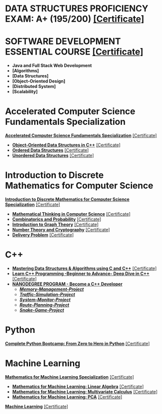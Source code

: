 # DATA STRUCTURES PROFICIENCY EXAM: A+ (195/200) [[Certificate]](https://github.com/gassysoil/Certificates/blob/master/Data%20Structures%20Proficiency%20Exam.pdf)


# SOFTWARE DEVELOPMENT ESSENTIAL COURSE [[Certificate]](https://github.com/gassysoil/Certificates/blob/master/Software%20Development%20Essentials.pdf)
+ **Java and Full Stack Web Development**
+ **[Algorithms]**
+ **[Data Structures]**
+ **[Object-Oriented Design]**
+ **[Distributed System]**
+ **[Scalability]**

# Accelerated Computer Science Fundamentals Specialization 
**[Accelerated Computer Science Fundamentals Specialization](https://www.coursera.org/specializations/cs-fundamentals)** [[Certificate]](https://github.com/gassysoil/Certificates/blob/master/Accelerated%20Computer%20Science%20Fundamentals%20Specialization/Accelerated%20Computer%20Science%20Fundamentals%20Specialization.pdf)
+ **[Object-Oriented Data Structures in C++](https://www.coursera.org/learn/cs-fundamentals-1)** [[Certificate]](https://github.com/gassysoil/Certificates/blob/master/Accelerated%20Computer%20Science%20Fundamentals%20Specialization/Object-Oriented%20Data%20Structures%20in%20C%2B%2B.pdf)
+ **[Ordered Data Structures](https://www.coursera.org/learn/cs-fundamentals-2)** [[Certificate]](https://github.com/gassysoil/Certificates/blob/master/Accelerated%20Computer%20Science%20Fundamentals%20Specialization/Ordered%20Data%20Structures.pdf)
+ **[Unordered Data Structures](https://www.coursera.org/learn/cs-fundamentals-3)** [[Certificate]](https://github.com/gassysoil/Certificates/blob/master/Accelerated%20Computer%20Science%20Fundamentals%20Specialization/Unordered%20Data%20Structures.pdf)


# Introduction to Discrete Mathematics for Computer Science 
**[Introduction to Discrete Mathematics for Computer Science Specialization](https://www.coursera.org/specializations/discrete-mathematics?)** [[Certificate]](https://github.com/gassysoil/Certificates/blob/master/Introduction%20to%20Discrete%20Mathematics%20for%20Computer%20Science/Introduction%20to%20Discrete%20Mathematics%20for%20Computer%20Science.pdf)
+ **[Mathematical Thinking in Computer Science](https://www.coursera.org/learn/what-is-a-proof?specialization=discrete-mathematics)** [[Certificate]](https://github.com/gassysoil/Certificates/blob/master/Introduction%20to%20Discrete%20Mathematics%20for%20Computer%20Science/Mathematical%20Thinking%20in%20Computer%20Science.pdf)
+ **[Combinatorics and Probability](https://www.coursera.org/learn/combinatorics?specialization=discrete-mathematics)** [[Certificate]](https://github.com/gassysoil/Certificates/blob/master/Introduction%20to%20Discrete%20Mathematics%20for%20Computer%20Science/Combinatorics%20and%20Probability.pdf)
+ **[Introduction to Graph Theory](https://www.coursera.org/learn/graphs?specialization=discrete-mathematics)** [[Certificate]](https://github.com/gassysoil/Certificates/blob/master/Introduction%20to%20Discrete%20Mathematics%20for%20Computer%20Science/Introduction%20to%20Graph%20Theory.pdf)
+ **[Number Theory and Cryptography](https://www.coursera.org/learn/number-theory-cryptography?specialization=discrete-mathematics)** [[Certificate]](https://github.com/gassysoil/Certificates/blob/master/Introduction%20to%20Discrete%20Mathematics%20for%20Computer%20Science/Number%20Theory%20and%20Cryptography.pdf)
+ **[Delivery Problem](https://www.coursera.org/learn/delivery-problem)** [[Certificate]](https://github.com/gassysoil/Certificates/blob/master/Introduction%20to%20Discrete%20Mathematics%20for%20Computer%20Science/Delivery%20Problem.pdf)


# C++
+ **[Mastering Data Structures & Algorithms using C and C++](https://www.udemy.com/share/101WoeBEAccF9bQHw=/)** [[Certificate]](https://github.com/gassysoil/Certificates/blob/master/Mastering%20Data%20Structures%20%26%20Algorithms%20using%20C%20and%20C%2B%2B.pdf)
+ **[Learn C++ Programming -Beginner to Advance- Deep Dive in C++](https://www.udemy.com/share/101WveBEAccF9bQHw=/)** [[Certificate]](https://github.com/gassysoil/Certificates/blob/master/Learn%20C%2B%2B%20Programming.pdf)
+ **[NANODEGREE PROGRAM - Become a C++ Developer](https://www.udacity.com/course/c-plus-plus-nanodegree--nd213)**
    * ***[Memory-Management-Project](https://github.com/gassysoil/Memory-Management-Project.git)***
    * ***[Traffic-Simulation-Project](https://github.com/gassysoil/Traffic-Simulation-Project.git)***
    * ***[System-Monitor-Project](https://github.com/gassysoil/System-Monitor-Project.git)***
    * ***[Route-Planning-Project](https://github.com/gassysoil/Route-Planning-Project.git)***
    * ***[Snake-Game-Project](https://github.com/gassysoil/Snake-Game-Project.git)***


# Python
**[Complete Python Bootcamp: From Zero to Hero in Python](https://www.udemy.com/share/101W8QBEAccF9bQHw=/)** [[Certificate]](https://github.com/gassysoil/Certificates/blob/master/Complete%20Python%20Bootcamp.pdf)


# Machine Learning
**[Mathematics for Machine Learning Specialization](https://www.coursera.org/specializations/mathematics-machine-learning)** [[Certificate]](https://github.com/gassysoil/Certificates/blob/master/Mathematics%20for%20Machine%20Learning/Mathematics%20for%20Machine%20Learning.pdf)
+ **[Mathematics for Machine Learning: Linear Algebra](https://www.coursera.org/learn/linear-algebra-machine-learning)** [[Certificate]](https://github.com/gassysoil/Certificates/blob/master/Mathematics%20for%20Machine%20Learning/Linear%20Algebra.pdf)
+ **[Mathematics for Machine Learning: Multivariate Calculus](https://www.coursera.org/learn/multivariate-calculus-machine-learning)** [[Certificate]](https://github.com/gassysoil/Certificates/blob/master/Mathematics%20for%20Machine%20Learning/Multivariate%20Calculus.pdf)
+ **[Mathematics for Machine Learning: PCA](https://www.coursera.org/learn/pca-machine-learning)** [[Certificate]](https://github.com/gassysoil/Certificates/blob/master/Mathematics%20for%20Machine%20Learning/PCA.pdf)

**[Machine Learning](https://www.coursera.org/learn/machine-learning?)** [[Certificate]](https://github.com/gassysoil/Certificates/blob/master/Machine%20Learning.pdf)
